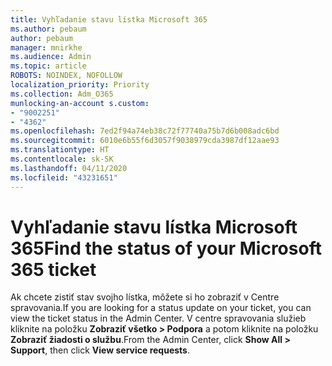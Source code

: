 ```yaml
---
title: Vyhľadanie stavu lístka Microsoft 365
ms.author: pebaum
author: pebaum
manager: mnirkhe
ms.audience: Admin
ms.topic: article
ROBOTS: NOINDEX, NOFOLLOW
localization_priority: Priority
ms.collection: Adm_O365
munlocking-an-account s.custom:
- "9002251"
- "4362"
ms.openlocfilehash: 7ed2f94a74eb38c72f77740a75b7d6b008adc6bd
ms.sourcegitcommit: 6010e6b55f6d3057f9038979cda3987df12aae93
ms.translationtype: HT
ms.contentlocale: sk-SK
ms.lasthandoff: 04/11/2020
ms.locfileid: "43231651"
---
```

# <a name="find-the-status-of-your-microsoft-365-ticket"></a><span data-ttu-id="2a2bd-102">Vyhľadanie stavu lístka Microsoft 365</span><span class="sxs-lookup"><span data-stu-id="2a2bd-102">Find the status of your Microsoft 365 ticket</span></span>

<span data-ttu-id="2a2bd-103">Ak chcete zistiť stav svojho lístka, môžete si ho zobraziť v Centre spravovania.</span><span class="sxs-lookup"><span data-stu-id="2a2bd-103">If you are looking for a status update on your ticket, you can view the ticket status in the Admin Center.</span></span> <span data-ttu-id="2a2bd-104">V centre spravovania služieb kliknite na položku **Zobraziť všetko > Podpora** a potom kliknite na položku **Zobraziť žiadosti o službu**.</span><span class="sxs-lookup"><span data-stu-id="2a2bd-104">From the Admin Center, click **Show All > Support**, then click **View service requests**.</span></span>

